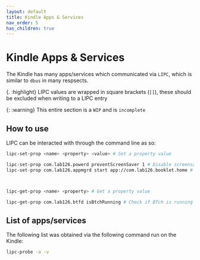 ```yaml
---
layout: default
title: Kindle Apps & Services
nav_order: 5
has_children: true
---
```


# Kindle Apps & Services
The Kindle has many apps/services which communicated via `LIPC`, which is similar to `dbus` in many respsects.

{. :highlight}
LIPC values are wrapped in square brackets (`[]`), these should be excluded when writing to a LIPC entry

{: :warning}
This entire section is a `WIP` and is `incomplete`

## How to use
LIPC can be interacted with through the command line as so:
~~~bash
lipc-set-prop <name> <property> <value> # Set a property value

lipc-set-prop com.lab126.powerd preventScreenSaver 1 # Disable screensaver
lipc-set-prop com.lab126.appmgrd start app://com.lab126.booklet.home # Open the home "app"



lipc-get-prop <name> <property> # Get a property value

lipc-get-prop com.lab126.btfd isBtchRunning # Check if BTch is running
~~~


## List of apps/services
The following list was obtained via the following command run on the Kindle:
~~~bash
lipc-probe -a -v
~~~
